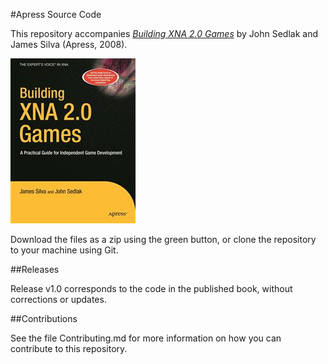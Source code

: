 #Apress Source Code

This repository accompanies [*Building XNA 2.0 Games*](http://www.apress.com/9781430209799) by John Sedlak and James Silva (Apress, 2008).

![Cover image](9781430209799.jpg)

Download the files as a zip using the green button, or clone the repository to your machine using Git.

##Releases

Release v1.0 corresponds to the code in the published book, without corrections or updates.

##Contributions

See the file Contributing.md for more information on how you can contribute to this repository.
